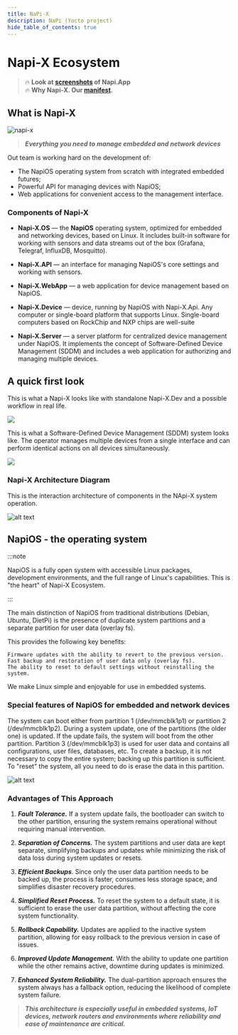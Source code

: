 ```yaml
---
title: NaPi-X
description: NaPi (Yocto project)
hide_table_of_contents: true
---
```


# Napi-X Ecosystem

<!-- :fire: ***Everything you need to manage embedded and network devices***:fire: -->



>:fire: **Look at [screenshots](/whitepaper/screenshots/) of Napi.App** \
>:fire: **Why Napi-X. Our [manifest](/blog/2025/01/09/index).**

## What is Napi-X

![napi-x](img/napi-x-first-logo-small.png)

>***Everything you need to manage embedded and network devices***

Out team is working hard on the development of:

- The NapiOS operating system from scratch with integrated embedded futures;
- Powerful API for managing devices with NapiOS;
- Web applications for convenient access to the management interface.

### Components of Napi-X

- **Napi-X.OS** — the **NapiOS** operating system, optimized for embedded and networking devices, based on Linux. It includes built-in software for working with sensors and data streams out of the box (Grafana, Telegraf, InfluxDB, Mosquitto).

- **Napi-X.API** — an interface for managing NapiOS's core settings and working with sensors.

- **Napi-X.WebApp** — a web application for device management based on NapiOS.

- **Napi-X.Device** — device, running by NapiOS with Napi-X.Api. Any computer or single-board platform that supports Linux. Single-board computers based on RockChip and NXP chips are well-suite

- **Napi-X.Server** — a server platform for centralized device management under NapiOS. It implements the concept of Software-Defined Device Management (SDDM) and includes a web application for authorizing and managing multiple devices.

## A quick first look

This is what a Napi-X looks like with standalone Napi-X.Dev and a possible workflow in real life.

![](img/napi-x-standalone-1.png)

This is what a Software-Defined Device Management (SDDM) system looks like. The operator manages multiple devices from a single interface and can perform identical actions on all devices simultaneously.

![](img/napi-x-system-1.png)

### Napi-X Architecture Diagram

This is the interaction architecture of components in the NApi-X system operation.

![alt text](img/napi-x-arch-2.png)

## NapiOS - the operating system

:::note

NapiOS is a fully open system with accessible Linux packages, development environments, and the full range of Linux's capabilities. This is "the heart" of Napi-X Ecosystem.

:::

The main distinction of NapiOS from traditional distributions (Debian, Ubuntu, DietPi) is the presence of duplicate system partitions and a separate partition for user data (overlay fs).

This provides the following key benefits:

    Firmware updates with the ability to revert to the previous version.
    Fast backup and restoration of user data only (overlay fs).
    The ability to reset to default settings without reinstalling the system.

We make Linux simple and enjoyable for use in embedded systems.

### Special features of NapiOS for embedded and network devices

The system can boot either from partition 1 (/dev/mmcblk1p1) or partition 2 (/dev/mmcblk1p2). During a system update, one of the partitions (the older one) is updated. If the update fails, the system will boot from the other partition. Partition 3 (/dev/mmcblk1p3) is used for user data and contains all configurations, user files, databases, etc. To create a backup, it is not necessary to copy the entire system; backing up this partition is sufficient. To "reset" the system, all you need to do is erase the data in this partition.

![alt text](img/napi-os-fs-arch.png)

### Advantages of This Approach

1. ***Fault Tolerance.*** If a system update fails, the bootloader can switch to the other partition, ensuring the system remains operational without requiring manual intervention.

2. ***Separation of Concerns.*** The system partitions and user data are kept separate, simplifying backups and updates while minimizing the risk of data loss during system updates or resets.

3. ***Efficient Backups***. Since only the user data partition needs to be backed up, the process is faster, consumes less storage space, and simplifies disaster recovery procedures.

4. ***Simplified Reset Process.*** To reset the system to a default state, it is sufficient to erase the user data partition, without affecting the core system functionality.

5. ***Rollback Capability.*** Updates are applied to the inactive system partition, allowing for easy rollback to the previous version in case of issues.

6. ***Improved Update Management.*** With the ability to update one partition while the other remains active, downtime during updates is minimized.

7. ***Enhanced System Reliability.*** The dual-partition approach ensures the system always has a fallback option, reducing the likelihood of complete system failure.

>***This architecture is especially useful in embedded systems, IoT devices, network routers and environments where reliability and ease of maintenance are critical.***
